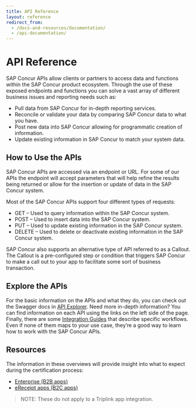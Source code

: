 ```yaml
---
title: API Reference
layout: reference
redirect_from:
  - /docs-and-resources/documentation/
  - /api-documentation/
---
```


# API Reference

SAP Concur APIs allow clients or partners to access data and functions within the SAP Concur product ecosystem. Through the use of these exposed endpoints and functions you can solve a vast array of different business issues and reporting needs such as:

* Pull data from SAP Concur for in-depth reporting services.
* Reconcile or validate your data by comparing SAP Concur data to what you have.
* Post new data into SAP Concur allowing for programmatic creation of information.
* Update existing information in SAP Concur to match your system data.

## How to Use the APIs

SAP Concur APIs are accessed via an endpoint or URL. For some of our APIs the endpoint will accept parameters that will help refine the results being returned or allow for the insertion or update of data in the SAP Concur system.

Most of the SAP Concur APIs support four different types of requests:

* GET – Used to query information within the SAP Concur system.
* POST – Used to insert data into the SAP Concur system.
* PUT – Used to update existing information in the SAP Concur system.
* DELETE – Used to delete or deactivate existing information in the SAP Concur system.

SAP Concur also supports an alternative type of API referred to as a Callout. The Callout is a pre-configured step or condition that triggers SAP Concur to make a call out to your app to facilitate some sort of business transaction.

## Explore the APIs

For the basic information on the APIs and what they do, you can check out the Swagger docs in [API Explorer](/api-explorer/). Need more in-depth information? You can find information on each API using the links on the left side of the page. Finally, there are some [Integration Guides](/api-guides/) that describe specific workflows. Even if none of them maps to your use case, they’re a good way to learn how to work with the SAP Concur APIs.

## Resources

The information in these overviews will provide insight into what to expect
during the certification process:

* [Enterprise (B2B apps)]( https://prezi.com/p/lw0qqy51zcmd/)
* [eReceipt apps (B2C apps)](https://prezi.com/p/ur2i1m8thynz/)

> NOTE: These do not apply to a Triplink app integration.
